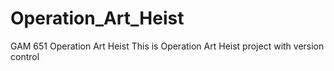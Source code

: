 # Operation_Art_Heist
GAM 651 Operation Art Heist
This is Operation Art Heist project with version control

